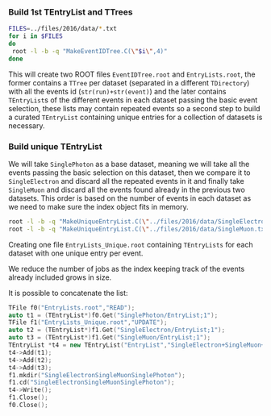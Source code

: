 
### Build 1st TEntryList and TTrees

```bash
FILES=../files/2016/data/*.txt
for i in $FILES
do
 root -l -b -q "MakeEventIDTree.C(\"$i\",4)"
done
```

This will create two ROOT files `EventIDTree.root` and `EntryLists.root`, the former
contains a `TTree` per dataset (separated in a different `TDirectory`) with all the 
events id (`str(run)+str(event)`) and the later contains `TEntryList`s of the different
events in each dataset passing the basic event selection, these lists may contain 
repeated events so a second step to build a curated `TEntryList` containing unique 
entries for a collection of datasets is necessary.

### Build unique TEntryList

We will take `SinglePhoton` as a base dataset, meaning we will take all the events passing
the basic selection on this dataset, then we compare it to `SingleElectron` and discard all
the repeated events in it and finally take `SingleMuon` and discard all the events
found already in the previous two datasets. This order is based on the number of events
in each dataset as we need to make sure the index object fits in memory.

```bash
root -l -b -q "MakeUniqueEntryList.C(\"../files/2016/data/SingleElectron.txt\",4)"
root -l -b -q "MakeUniqueEntryList.C(\"../files/2016/data/SingleMuon.txt\",2)"
```

Creating one file `EntryLists_Unique.root` containing `TEntryLists` for each dataset
with one unique entry per event. 

We reduce the number of jobs as the index keeping track of the events already included
grows in size.

It is possible to concatenate the list:

```cpp
TFile f0("EntryLists.root","READ");
auto t1 = (TEntryList*)f0.Get("SinglePhoton/EntryList;1");
TFile f1("EntryLists_Unique.root","UPDATE");
auto t2 = (TEntryList*)f1.Get("SingleElectron/EntryList;1");
auto t3 = (TEntryList*)f1.Get("SingleMuon/EntryList;1");
TEntryList *t4 = new TEntryList("EntryList","SingleElectron+SingleMuon+SinglePhoton");
t4->Add(t1);
t4->Add(t2);
t4->Add(t3);
f1.mkdir("SingleElectronSingleMuonSinglePhoton");
f1.cd("SingleElectronSingleMuonSinglePhoton");
t4->Write();
f1.Close();
f0.Close();
```

